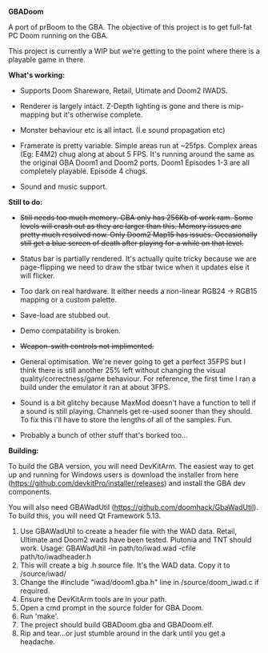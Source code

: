 **GBADoom**

A port of prBoom to the GBA. The objective of this project is to get full-fat PC Doom running on the GBA.

This project is currently a WIP but we're getting to the point where there is a playable game in there.




**What's working:**

- Supports Doom Shareware, Retail, Utimate and Doom2 IWADS.

- Renderer is largely intact. Z-Depth lighting is gone and there is mip-mapping but it's otherwise complete.

- Monster behaviour etc is all intact. (I.e sound propagation etc)

- Framerate is pretty variable. Simple areas run at ~25fps. Complex areas (Eg: E4M2) chug along at about 5 FPS. It's running around the same as the original GBA Doom1 and Doom2 ports. Doom1 Episodes 1-3 are all completely playable. Episode 4 chugs.

- Sound and music support.


**Still to do:**

- ~~Still needs too much memory. GBA only has 256Kb of work ram. Some levels will crash out as they are larger than this. Memory issues are pretty much resolved now. Only Doom2 Map15 has issues. Occasionally still get a blue screen of death after playing for a while on that level.~~

- Status bar is partially rendered. It's actually quite tricky because we are page-flipping we need to draw the stbar twice when it updates else it will flicker.

- Too dark on real hardware. It either needs a non-linear RGB24 -> RGB15 mapping or a custom palette.

- Save-load are stubbed out.

- Demo compatability is broken.

- ~~Weapon-swith controls not implimented.~~

- General optimisation. We're never going to get a perfect 35FPS but I think there is still another 25% left without changing the visual quality/correctness/game behaviour. For reference, the first time I ran a build under the emulator it ran at about 3FPS.

- Sound is a bit glitchy because MaxMod doesn't have a function to tell if a sound is still playing. Channels get re-used sooner than they should. To fix this i'll have to store the lengths of all of the samples. Fun.

- Probably a bunch of other stuff that's borked too...


**Building:**

To build the GBA version, you will need DevKitArm. The easiest way to get up and running for Windows users is download the installer from here (https://github.com/devkitPro/installer/releases) and install the GBA dev components.

You will also need GBAWadUtil (https://github.com/doomhack/GbaWadUtil). To build this, you will need Qt Framework 5.13.

1) Use GBAWadUtil to create a header file with the WAD data. Retail, Ultimate and Doom2 wads have been tested. Plutonia and TNT should work. Usage: GBAWadUtil -in path/to/iwad.wad -cfile path/to/iwadheader.h
2) This will create a big .h source file. It's the WAD data. Copy it to /source/iwad/
3) Change the #include "iwad/doom1.gba.h" line in /source/doom_iwad.c if required.
4) Ensure the DevKitArm tools are in your path.
5) Open a cmd prompt in the source folder for GBA Doom.
6) Run 'make'.
7) The project should build GBADoom.gba and GBADoom.elf.
8) Rip and tear...or just stumble around in the dark until you get a headache.

